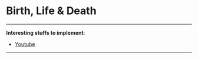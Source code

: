 # Birth, Life & Death

***
**Interesting stuffs to implement**:

- [Youtube](https://www.youtube.com/watch?v=9h_ZrD7axi4)


***